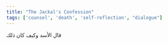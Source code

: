 ```yaml
---
title: "The Jackal's Confession"
tags: ['counsel', 'death', 'self-reflection', "dialogue"]
---
```


 قال الأسد وكيف كان ذلك
